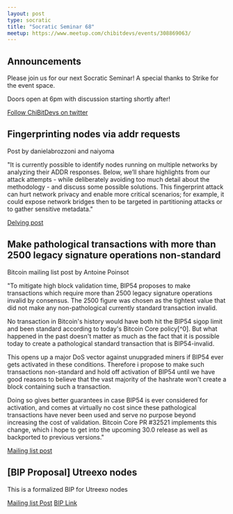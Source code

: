```yaml
---
layout: post
type: socratic
title: "Socratic Seminar 68"
meetup: https://www.meetup.com/chibitdevs/events/308869063/
---
```


## Announcements

Please join us for our next Socratic Seminar! A special thanks to Strike for the event space.

Doors open at 6pm with discussion starting shortly after!

[Follow ChiBitDevs on twitter](https://x.com/chibitdevs)

## Fingerprinting nodes via addr requests

Post by danielabrozzoni and naiyoma

"It is currently possible to identify nodes running on multiple networks by analyzing their ADDR responses. 
Below, we’ll share highlights from our attack attempts - while deliberately avoiding too much detail about the methodology - and discuss some possible solutions. 
This fingerprint attack can hurt network privacy and enable more critical scenarios; for example, it could expose network bridges then to be targeted in partitioning attacks or to gather sensitive metadata."

[Delving post](https://delvingbitcoin.org/t/fingerprinting-nodes-via-addr-requests/1786)  

## Make pathological transactions with more than 2500 legacy signature operations non-standard

Bitcoin mailing list post by Antoine Poinsot

"To mitigate high block validation time, BIP54 proposes to make transactions which require more than
2500 legacy signature operations invalid by consensus. The 2500 figure was chosen as the tightest
value that did not make any non-pathological currently standard transaction invalid.

No transaction in Bitcoin's history would have both hit the BIP54 sigop limit and been standard
according to today's Bitcoin Core policy[^0]. But what happened in the past doesn't matter as much
as the fact that it is possible today to create a pathological standard transaction that is
BIP54-invalid.

This opens up a major DoS vector against unupgraded miners if BIP54 ever gets activated in these
conditions. Therefore i propose to make such transactions non-standard and hold off activation of
BIP54 until we have good reasons to believe that the vast majority of the hashrate won't create a
block containing such a transaction.

Doing so gives better guarantees in case BIP54 is ever considered for activation, and comes at
virtually no cost since these pathological transactions have never been used and serve no purpose
beyond increasing the cost of validation. Bitcoin Core PR #32521 implements this change, which i
hope to get into the upcoming 30.0 release as well as backported to previous versions."

[Mailing list post](https://groups.google.com/g/bitcoindev/c/u2Bz1Ms8_lA)

## [BIP Proposal] Utreexo nodes

This is a formalized BIP for Utreexo nodes

[Mailing list Post](https://groups.google.com/g/bitcoindev/c/W1lxBraKG_E)
[BIP Link](https://github.com/utreexo/biptreexo)
